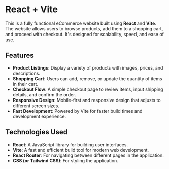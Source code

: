 # React + Vite

This is a fully functional eCommerce website built using **React** and **Vite**. The website allows users to browse products, add them to a shopping cart, and proceed with checkout. It's designed for scalability, speed, and ease of use.

## Features
- **Product Listings**: Display a variety of products with images, prices, and descriptions.
- **Shopping Cart**: Users can add, remove, or update the quantity of items in their cart.
- **Checkout Flow**: A simple checkout page to review items, input shipping details, and confirm the order.
- **Responsive Design**: Mobile-first and responsive design that adjusts to different screen sizes.
- **Fast Development**: Powered by Vite for faster build times and development experience.

## Technologies Used

- **React**: A JavaScript library for building user interfaces.
- **Vite**: A fast and efficient build tool for modern web development.
- **React Router**: For navigating between different pages in the application.
- **CSS (or Tailwind CSS)**: For styling the application.

